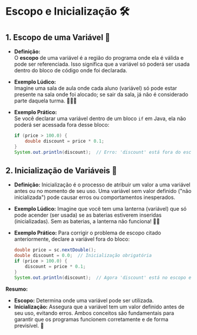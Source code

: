 # Escopo e Inicialização 🛠️

## 1. Escopo de uma Variável 📍  
- **Definição:**  
  O **escopo** de uma variável é a região do programa onde ela é válida e pode ser referenciada. Isso significa que a variável só poderá ser usada dentro do bloco de código onde foi declarada.

- **Exemplo Lúdico:**  
  Imagine uma sala de aula onde cada aluno (variável) só pode estar presente na sala onde foi alocado; se sair da sala, já não é considerado parte daquela turma. 🚪👩‍🎓

- **Exemplo Prático:**  
  Se você declarar uma variável dentro de um bloco `if` em Java, ela não poderá ser acessada fora desse bloco:
  ```java
  if (price > 100.0) {
      double discount = price * 0.1;
  }
  System.out.println(discount);  // Erro: 'discount' está fora do escopo.
  ```


## 2. Inicialização de Variáveis 🔄
- **Definição:**
  Inicialização é o processo de atribuir um valor a uma variável antes ou no momento de seu uso. Uma variável sem valor definido ("não inicializada") pode causar erros ou comportamentos inesperados.

- **Exemplo Lúdico:**
  Imagine que você tem uma lanterna (variável) que só pode acender (ser usada) se as baterias estiverem inseridas (inicializadas). Sem as baterias, a lanterna não funciona! 🔦🔋

- **Exemplo Prático:**
  Para corrigir o problema de escopo citado anteriormente, declare a variável fora do bloco:
  ```java
  double price = sc.nextDouble();
  double discount = 0.0;  // Inicialização obrigatória
  if (price > 100.0) {
      discount = price * 0.1;
  }
  System.out.println(discount);  // Agora 'discount' está no escopo e inicializado.
  ```

**Resumo:**
  - **Escopo:** Determina onde uma variável pode ser utilizada.
  - **Inicialização:** Assegura que a variável tem um valor definido antes de seu uso, evitando erros.
  Ambos conceitos são fundamentais para garantir que os programas funcionem corretamente e de forma previsível. 🚀
